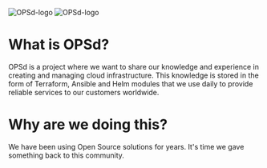 ![OPSd-logo](https://raw.githubusercontent.com/opsd-io/profile/main/images/OPSd-logo-m-light-trn.svg#gh-light-mode-only)
![OPSd-logo](https://raw.githubusercontent.com/opsd-io/profile/main/images/OPSd-logo-m-grey-trn.svg#gh-dark-mode-only)

# What is OPSd?
OPSd is a project where we want to share our knowledge and experience in creating and managing cloud infrastructure. This knowledge is stored in the form of Terraform, Ansible and Helm modules that we use daily to provide reliable services to our customers worldwide.

# Why are we doing this? 
We have been using Open Source solutions for years. It's time we gave something back to this community.
